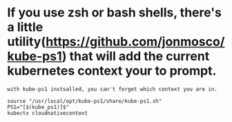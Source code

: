 # If you use zsh or bash shells, there's a little utility(https://github.com/jonmosco/kube-ps1) that will add the current kubernetes context your to prompt.

```
with kube-ps1 instsalled, you can't forget which context you are in.

source "/usr/local/opt/kube-ps1/share/kube-ps1.sh"
PS1="[$(kube_ps1)]$"
kubectx cloudnativecontext

```